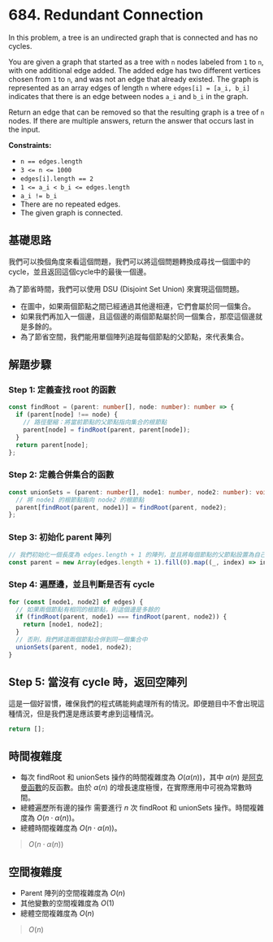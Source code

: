 # 684. Redundant Connection

In this problem, a tree is an undirected graph that is connected and has no cycles.

You are given a graph that started as a tree with `n` nodes labeled from `1` to `n`, with one additional edge added. 
The added edge has two different vertices chosen from `1` to `n`, and was not an edge that already existed. 
The graph is represented as an array edges of length `n` where `edges[i] = [a_i, b_i]` indicates that 
there is an edge between nodes `a_i` and `b_i` in the graph.

Return an edge that can be removed so that the resulting graph is a tree of `n` nodes. 
If there are multiple answers, return the answer that occurs last in the input.

**Constraints:**

- `n == edges.length`
- `3 <= n <= 1000`
- `edges[i].length == 2`
- `1 <= a_i < b_i <= edges.length`
- `a_i != b_i`
- There are no repeated edges.
- The given graph is connected.

## 基礎思路

我們可以換個角度來看這個問題，我們可以將這個問題轉換成尋找一個圖中的cycle，並且返回這個cycle中的最後一個邊。

為了節省時間，我們可以使用 DSU (Disjoint Set Union) 來實現這個問題。
 - 在圖中，如果兩個節點之間已經通過其他邊相連，它們會屬於同一個集合。
 - 如果我們再加入一個邊，且這個邊的兩個節點屬於同一個集合，那麼這個邊就是多餘的。
 - 為了節省空間，我們能用單個陣列追蹤每個節點的父節點，來代表集合。

## 解題步驟

### Step 1: 定義查找 root 的函數

```typescript
const findRoot = (parent: number[], node: number): number => {
  if (parent[node] !== node) {
    // 路徑壓縮：將當前節點的父節點指向集合的根節點
    parent[node] = findRoot(parent, parent[node]);
  }
  return parent[node];
};
```

### Step 2: 定義合併集合的函數

```typescript
const unionSets = (parent: number[], node1: number, node2: number): void => {
  // 將 node1 的根節點指向 node2 的根節點
  parent[findRoot(parent, node1)] = findRoot(parent, node2);
};
```

### Step 3: 初始化 parent 陣列

```typescript
// 我們初始化一個長度為 edges.length + 1 的陣列，並且將每個節點的父節點設置為自己
const parent = new Array(edges.length + 1).fill(0).map((_, index) => index);
```

### Step 4: 遍歷邊，並且判斷是否有 cycle

```typescript
for (const [node1, node2] of edges) {
  // 如果兩個節點有相同的根節點，則這個邊是多餘的
  if (findRoot(parent, node1) === findRoot(parent, node2)) {
    return [node1, node2];
  }
  // 否則，我們將這兩個節點合併到同一個集合中
  unionSets(parent, node1, node2);
}
```

## Step 5: 當沒有 cycle 時，返回空陣列

這是一個好習慣，確保我們的程式碼能夠處理所有的情況。即便題目中不會出現這種情況，但是我們還是應該要考慮到這種情況。

```typescript
return [];
```

## 時間複雜度

- 每次 findRoot 和 unionSets 操作的時間複雜度為 $O(\alpha(n))$，其中 $\alpha(n)$ 是[阿克曼函數](https://en.wikipedia.org/wiki/Ackermann_function)的反函數。由於 $\alpha(n)$ 的增長速度極慢，在實際應用中可視為常數時間。
- 總體遍歷所有邊的操作 需要進行 $n$ 次 findRoot 和 unionSets 操作。時間複雜度為 $O(n \cdot \alpha(n))$。
- 總體時間複雜度為 $O(n \cdot \alpha(n))$。

> $O(n \cdot \alpha(n))$

## 空間複雜度

- Parent 陣列的空間複雜度為 $O(n)$
- 其他變數的空間複雜度為 $O(1)$
- 總體空間複雜度為 $O(n)$

> $O(n)$
